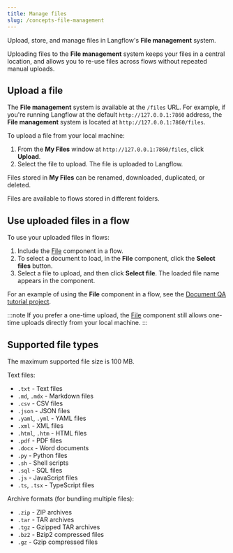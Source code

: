 ```yaml
---
title: Manage files
slug: /concepts-file-management
---
```


Upload, store, and manage files in Langflow's **File management** system.

Uploading files to the **File management** system keeps your files in a central location, and allows you to re-use files across flows without repeated manual uploads.

## Upload a file

The **File management** system is available at the `/files` URL. For example, if you're running Langflow at the default `http://127.0.0.1:7860` address, the **File management** system is located at `http://127.0.0.1:7860/files`.

To upload a file from your local machine:

1. From the **My Files** window at `http://127.0.0.1:7860/files`, click **Upload**.
2. Select the file to upload.
The file is uploaded to Langflow.

Files stored in **My Files** can be renamed, downloaded, duplicated, or deleted.

Files are available to flows stored in different folders.

## Use uploaded files in a flow

To use your uploaded files in flows:

1. Include the [File](/components-data#file) component in a flow.
2. To select a document to load, in the **File** component, click the **Select files** button.
3. Select a file to upload, and then click **Select file**. The loaded file name appears in the component.

For an example of using the **File** component in a flow, see the [Document QA tutorial project](/document-qa).

:::note
If you prefer a one-time upload, the [File](/components-data#file) component still allows one-time uploads directly from your local machine.
:::

## Supported file types

The maximum supported file size is 100 MB.

Text files:
- `.txt` - Text files
- `.md`, `.mdx` - Markdown files
- `.csv` - CSV files
- `.json` - JSON files
- `.yaml`, `.yml` - YAML files
- `.xml` - XML files
- `.html`, `.htm` - HTML files
- `.pdf` - PDF files
- `.docx` - Word documents
- `.py` - Python files
- `.sh` - Shell scripts
- `.sql` - SQL files
- `.js` - JavaScript files
- `.ts`, `.tsx` - TypeScript files

Archive formats (for bundling multiple files):
- `.zip` - ZIP archives
- `.tar` - TAR archives
- `.tgz` - Gzipped TAR archives
- `.bz2` - Bzip2 compressed files
- `.gz` - Gzip compressed files




